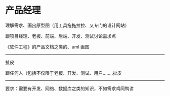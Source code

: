 # 产品经理

理解需求、画出原型图（用工具拖拖拉拉、又专门的设计网站）

跟项目经理、老板、前端、后端、开发、测试讨论需求点

《软件工程》的产品文档之类的、uml 画图

---

扯皮

跟任何人（包括不仅限于老板、开发、测试、用户........扯皮

---

要求：需要有开发、网络、数据库之类的知识，不如需求鸡同鸭讲
